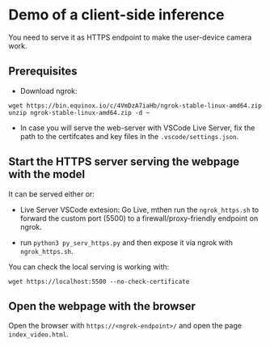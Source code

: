 # Demo of a client-side inference

You need to serve it as HTTPS endpoint to make the user-device camera work.

## Prerequisites

- Download ngrok: 

```
wget https://bin.equinox.io/c/4VmDzA7iaHb/ngrok-stable-linux-amd64.zip
unzip ngrok-stable-linux-amd64.zip -d ~
```

- In case you will serve the web-server with VSCode Live Server, fix the path to the certifcates and key files in the `.vscode/settings.json`.

## Start the HTTPS server serving the webpage with the model 

It can be served either or:

- Live Server VSCode extesion: Go Live, mthen run the `ngrok_https.sh` to forward the custom port (5500) to a firewall/proxy-friendly endpoint on ngrok.

- run `python3 py_serv_https.py` and then expose it via ngrok with `ngrok_https.sh`.

You can check the local serving is working with:

`wget https://localhost:5500 --no-check-certificate`

## Open the webpage with the browser

Open the browser with `https://<ngrok-endpoint>/` and open the page `index_video.html`.

